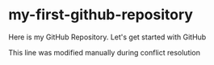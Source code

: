 # my-first-github-repository
Here is my GitHub Repository. Let's get started with GitHub

This line was modified manually during conflict resolution